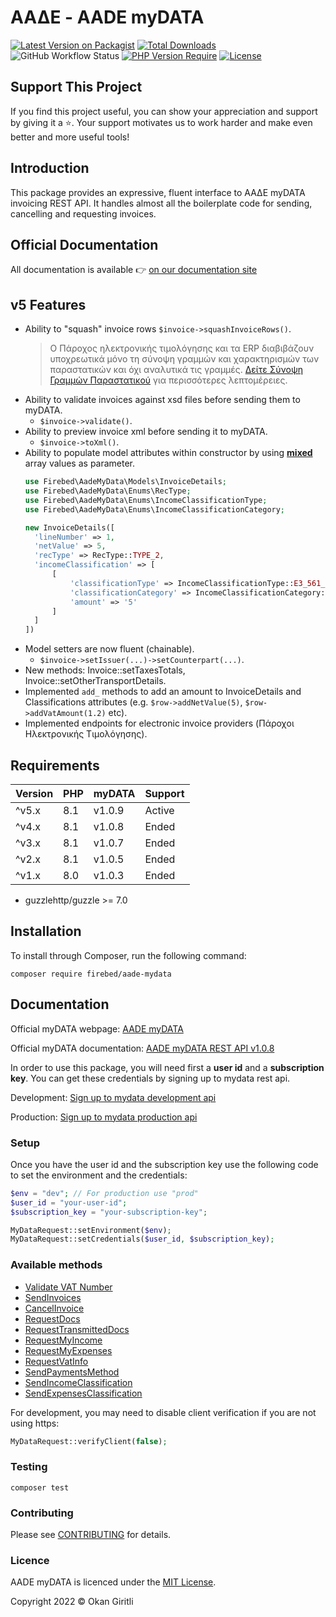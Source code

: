 # ΑΑΔΕ - AADE myDATA

[![Latest Version on Packagist](https://img.shields.io/packagist/v/firebed/aade-mydata.svg?style=flat-square)](https://packagist.org/packages/firebed/aade-mydata)
[![Total Downloads](https://poser.pugx.org/firebed/aade-mydata/downloads)](https://packagist.org/packages/firebed/aade-mydata)
![GitHub Workflow Status](https://img.shields.io/github/actions/workflow/status/firebed/aade-mydata/php.yml)
[![PHP Version Require](https://poser.pugx.org/firebed/aade-mydata/require/php)](https://packagist.org/packages/firebed/aade-mydata)
[![License](https://poser.pugx.org/firebed/aade-mydata/license)](LICENSE.md)

## Support This Project

If you find this project useful, you can show your appreciation and support by giving it a ⭐. Your support motivates us to work harder and make even better and more useful tools!

## Introduction

This package provides an expressive, fluent interface to ΑΑΔΕ myDATA invoicing REST API. It handles almost all the boilerplate code for sending, cancelling and requesting invoices.

## Official Documentation

All documentation is available 👉 [on our documentation site](https://docs.invoicemaker.gr/getting-started)

## v5 Features

- Ability to "squash" invoice rows `$invoice->squashInvoiceRows()`.
  > Ο Πάροχος ηλεκτρονικής τιμολόγησης και τα ERP διαβιβάζουν υποχρεωτικά μόνο τη σύνοψη
  γραμμών και χαρακτηρισμών των παραστατικών και όχι αναλυτικά τις γραμμές. [Δείτε Σύνοψη Γραμμών Παραστατικού](/docs/squashing-invoice-rows) για περισσότερες λεπτομέρειες.
- Ability to validate invoices against xsd files before sending them to myDATA.
    - `$invoice->validate()`.
- Ability to preview invoice xml before sending it to myDATA.
    - `$invoice->toXml()`.
- Ability to populate model attributes within constructor by using **<u>mixed</u>** array values as parameter.
  ```php
  use Firebed\AadeMyData\Models\InvoiceDetails;
  use Firebed\AadeMyData\Enums\RecType;
  use Firebed\AadeMyData\Enums\IncomeClassificationType;
  use Firebed\AadeMyData\Enums\IncomeClassificationCategory;
  
  new InvoiceDetails([
    'lineNumber' => 1,
    'netValue' => 5,
    'recType' => RecType::TYPE_2,
    'incomeClassification' => [
        [
            'classificationType' => IncomeClassificationType::E3_561_001,
            'classificationCategory' => IncomeClassificationCategory::CATEGORY_1_1,
            'amount' => '5'
        ]
    ]
  ])
  ```
- Model setters are now fluent (chainable).
    - `$invoice->setIssuer(...)->setCounterpart(...)`.
- New methods: Invoice::setTaxesTotals, Invoice::setOtherTransportDetails.
- Implemented `add_` methods to add an amount to InvoiceDetails and Classifications attributes (e.g. `$row->addNetValue(5)`, `$row->addVatAmount(1.2)` etc).
- Implemented endpoints for electronic invoice providers (Πάροχοι Ηλεκτρονικής Τιμολόγησης).

## Requirements

| Version | PHP | myDATA | Support |
|---------|-----|--------|---------|
| ^v5.x   | 8.1 | v1.0.9 | Active  |
| ^v4.x   | 8.1 | v1.0.8 | Ended   |
| ^v3.x   | 8.1 | v1.0.7 | Ended   |
| ^v2.x   | 8.1 | v1.0.5 | Ended   |
| ^v1.x   | 8.0 | v1.0.3 | Ended   |

- guzzlehttp/guzzle >= 7.0

## Installation

To install through Composer, run the following command:

```
composer require firebed/aade-mydata
```

## Documentation

Official myDATA webpage: [AADE myDATA](https://www.aade.gr/mydata)

Official myDATA documentation: [AADE myDATA REST API v1.0.8](https://www.aade.gr/sites/default/files/2024-02/myDATA%20API%20Documentation%20v1.0.8_official_ERP.pdf)

In order to use this package, you will need first a **user id** and a **subscription key**. You can get these credentials by signing up to mydata rest api.

Development: [Sign up to mydata development api](https://mydata-dev-register.azurewebsites.net/)

Production: [Sign up to mydata production api](https://www.aade.gr/mydata)

### Setup

Once you have the user id and the subscription key use the following code to set the environment and the credentials:

```php
$env = "dev"; // For production use "prod"
$user_id = "your-user-id";
$subscription_key = "your-subscription-key";

MyDataRequest::setEnvironment($env);
MyDataRequest::setCredentials($user_id, $subscription_key);
```

### Available methods

- [Validate VAT Number](http://docs.invoicemaker.gr/http/search-vat)
- [SendInvoices](http://docs.invoicemaker.gr/http/send-invoices)
- [CancelInvoice](http://docs.invoicemaker.gr/http/cancel-invoice)
- [RequestDocs](http://docs.invoicemaker.gr/http/request-docs)
- [RequestTransmittedDocs](http://docs.invoicemaker.gr/http/request-transmitted-docs)
- [RequestMyIncome](http://docs.invoicemaker.gr/http/request-my-income)
- [RequestMyExpenses](http://docs.invoicemaker.gr/http/request-my-expenses)
- [RequestVatInfo](http://docs.invoicemaker.gr/http/request-vat-info)
- [SendPaymentsMethod](http://docs.invoicemaker.gr/http/send-payments-method)
- [SendIncomeClassification](http://docs.invoicemaker.gr/http/send-income-classification)
- [SendExpensesClassification](http://docs.invoicemaker.gr/http/send-expenses-classification)

For development, you may need to disable client verification if you are not using https:

```php
MyDataRequest::verifyClient(false);
```

### Testing

```shell
composer test
```

### Contributing

Please see [CONTRIBUTING](http://docs.invoicemaker.gr/contributing) for details.

### Licence

AADE myDATA is licenced under the [MIT License](LICENSE.md).

Copyright 2022 &copy; Okan Giritli
